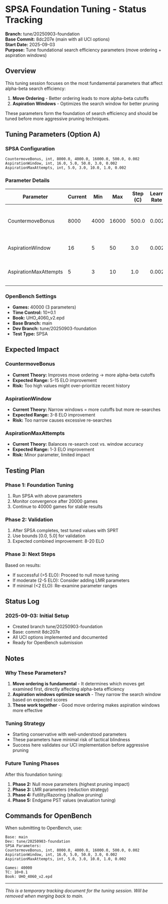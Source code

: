 # SPSA Foundation Tuning - Status Tracking

**Branch:** tune/20250903-foundation  
**Base Commit:** 8dc207e (main with all UCI options)  
**Start Date:** 2025-09-03  
**Purpose:** Tune foundational search efficiency parameters (move ordering + aspiration windows)

## Overview

This tuning session focuses on the most fundamental parameters that affect alpha-beta search efficiency:
1. **Move Ordering** - Better ordering leads to more alpha-beta cutoffs
2. **Aspiration Windows** - Optimizes the search window for better pruning

These parameters form the foundation of search efficiency and should be tuned before more aggressive pruning techniques.

## Tuning Parameters (Option A)

### SPSA Configuration
```
CountermoveBonus, int, 8000.0, 4000.0, 16000.0, 500.0, 0.002
AspirationWindow, int, 16.0, 5.0, 50.0, 3.0, 0.002
AspirationMaxAttempts, int, 5.0, 3.0, 10.0, 1.0, 0.002
```

### Parameter Details

| Parameter | Current | Min | Max | Step (C) | Learning Rate (R) | Purpose |
|-----------|---------|-----|-----|----------|------------------|---------|
| CountermoveBonus | 8000 | 4000 | 16000 | 500.0 | 0.002 | History bonus for countermoves that cause cutoffs |
| AspirationWindow | 16 | 5 | 50 | 3.0 | 0.002 | Initial window size in centipawns |
| AspirationMaxAttempts | 5 | 3 | 10 | 1.0 | 0.002 | Max re-searches before infinite window |

### OpenBench Settings
- **Games:** 40000 (3 parameters)
- **Time Control:** 10+0.1
- **Book:** UHO_4060_v2.epd
- **Base Branch:** main
- **Dev Branch:** tune/20250903-foundation
- **Test Type:** SPSA

## Expected Impact

### CountermoveBonus
- **Current Theory:** Improves move ordering → more alpha-beta cutoffs
- **Expected Range:** 5-15 ELO improvement
- **Risk:** Too high values might over-prioritize recent history

### AspirationWindow  
- **Current Theory:** Narrow windows = more cutoffs but more re-searches
- **Expected Range:** 3-8 ELO improvement
- **Risk:** Too narrow causes excessive re-searches

### AspirationMaxAttempts
- **Current Theory:** Balances re-search cost vs. window accuracy
- **Expected Range:** 1-3 ELO improvement
- **Risk:** Minor parameter, limited impact

## Testing Plan

### Phase 1: Foundation Tuning
1. Run SPSA with above parameters
2. Monitor convergence after 20000 games
3. Continue to 40000 games for stable results

### Phase 2: Validation
1. After SPSA completes, test tuned values with SPRT
2. Use bounds [0.0, 5.0] for validation
3. Expected combined improvement: 8-20 ELO

### Phase 3: Next Steps
Based on results:
- If successful (>5 ELO): Proceed to null move tuning
- If moderate (2-5 ELO): Consider adding LMR parameters
- If minimal (<2 ELO): Re-examine parameter ranges

## Status Log

### 2025-09-03: Initial Setup
- Created branch tune/20250903-foundation
- Base: commit 8dc207e
- All UCI options implemented and documented
- Ready for OpenBench submission

## Notes

### Why These Parameters?
1. **Move ordering is fundamental** - It determines which moves get examined first, directly affecting alpha-beta efficiency
2. **Aspiration windows optimize search** - They narrow the search window based on expected scores
3. **These work together** - Good move ordering makes aspiration windows more effective

### Tuning Strategy
- Starting conservative with well-understood parameters
- These parameters have minimal risk of tactical blindness
- Success here validates our UCI implementation before aggressive pruning

### Future Tuning Phases
After this foundation tuning:
1. **Phase 2:** Null move parameters (highest pruning impact)
2. **Phase 3:** LMR parameters (reduction strategy)
3. **Phase 4:** Futility/Razoring (shallow pruning)
4. **Phase 5:** Endgame PST values (evaluation tuning)

## Commands for OpenBench

When submitting to OpenBench, use:

```
Base: main
Dev: tune/20250903-foundation
SPSA Parameters:
CountermoveBonus, int, 8000.0, 4000.0, 16000.0, 500.0, 0.002
AspirationWindow, int, 16.0, 5.0, 50.0, 3.0, 0.002
AspirationMaxAttempts, int, 5.0, 3.0, 10.0, 1.0, 0.002

Games: 40000
TC: 10+0.1
Book: UHO_4060_v2.epd
```

---
*This is a temporary tracking document for the tuning session. Will be removed when merging back to main.*